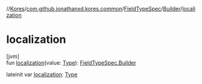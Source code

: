 //[Kores](../../../../index.md)/[com.github.jonathanxd.kores.common](../../index.md)/[FieldTypeSpec](../index.md)/[Builder](index.md)/[localization](localization.md)

# localization

[jvm]\
fun [localization](localization.md)(value: [Type](https://docs.oracle.com/javase/8/docs/api/java/lang/reflect/Type.html)): [FieldTypeSpec.Builder](index.md)

lateinit var [localization](localization.md): [Type](https://docs.oracle.com/javase/8/docs/api/java/lang/reflect/Type.html)
